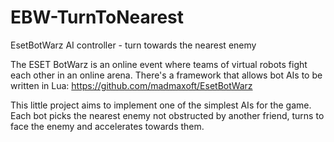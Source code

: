 # EBW-TurnToNearest
EsetBotWarz AI controller - turn towards the nearest enemy

The ESET BotWarz is an online event where teams of virtual robots fight each other in an online arena. There's a framework that allows bot AIs to be written in Lua: https://github.com/madmaxoft/EsetBotWarz

This little project aims to implement one of the simplest AIs for the game. Each bot picks the nearest enemy not obstructed by another friend, turns to face the enemy and accelerates towards them.
